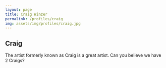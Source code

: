 ```yaml
---
layout: page
title: Craig Winzer
permalink: /profiles/craig
img: assets/img/profiles/craig.jpg
---
```


## Craig

The artist formerly known as Craig is a great artist. Can you believe we have 2 Craigs?
